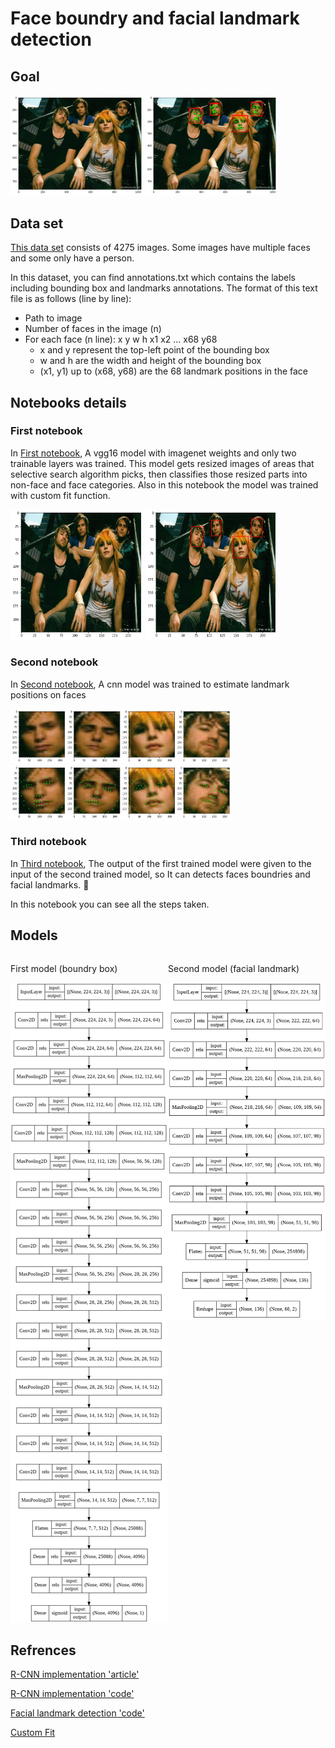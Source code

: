 # Face boundry and facial landmark detection

## Goal
<p float="center">
    <img src="Images/1.png" width="42%">
    <img src="Images/7.png" width="42%">
</p>

## Data set
[This data set](https://drive.google.com/file/d/1Jshwoo4KIDdCl_QkaWJ6HtGKC4JKOcU6/view?usp=sharing)
consists of 4275 images. Some images have multiple faces and some only have a person.

In this dataset, you can find annotations.txt which contains the labels including bounding box and landmarks annotations. The format of this text file is as follows (line by line):
* Path to image
* Number of faces in the image (n)
* For each face (n line): x y w h x1 x2 ... x68 y68 
    * x and y represent the top-left point of the bounding box
    * w and h are the width and height of the bounding box
    * (x1, y1) up to (x68, y68) are the 68 landmark positions in the face

## Notebooks details
### First notebook
In [First notebook](./part1_face_boundary_detection.ipynb), A vgg16 model with imagenet weights and only two trainable layers was trained. This model gets resized images of areas that selective search algorithm picks, then classifies those resized parts into non-face and face categories. Also in this notebook the model was trained with custom fit function. 

<p float="center">
    <img src="Images/2.png" width="42%">
    <img src="Images/3.png" width="42%">
</p>

### Second notebook
In [Second notebook](./part2_facial_landmark_detection.ipynb), A cnn model was trained to estimate landmark positions on faces

<img src="Images/4.png" width="70%">
<img src="Images/5.png" width="70%">

### Third notebook
In [Third notebook](./part3_face_boundary_and_facial_landmark_detection.ipynb), The output of the first trained model were given to the input of the second trained model, so It can detects faces boundries and facial landmarks. 🎉

In this notebook you can see all the steps taken.

## Models
<div style="display:flex">
    <div style="flex:1">
        <p>First model (boundry box)</p>
        <img src="Images/rcnn.png"/>
    </div>
    <div style="flex:1">
        <p>Second model (facial landmark)</p>
        <img src="Images/cnn.png"/>
    </div>
</div>

## Refrences
[R-CNN implementation 'article'](https://towardsdatascience.com/step-by-step-r-cnn-implementation-from-scratch-in-python-e97101ccde55)

[R-CNN implementation 'code'](https://github.com/Hulkido/RCNN)

[Facial landmark detection 'code'](https://github.com/LordLean/Facial-Landmark-Detection)

[Custom Fit](https://www.tensorflow.org/guide/keras/customizing_what_happens_in_fit)